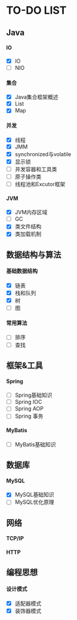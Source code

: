# TO-DO LIST

## Java

#### IO
- [x] IO
- [ ] NIO

#### 集合
- [x] Java集合框架概述
- [x] List
- [x] Map

#### 并发
- [x] 线程
- [x] JMM
- [x] synchronized与volatile
- [x] 显示锁
- [ ] 并发容器和工具类
- [ ] 原子操作类
- [ ] 线程池和Excutor框架

#### JVM
- [x] JVM内存区域
- [ ] GC
- [x] 类文件结构
- [x] 类加载机制

## 数据结构与算法

#### 基础数据结构
- [x] 链表
- [x] 栈和队列
- [x] 树
- [ ] 图

#### 常用算法

- [ ] 排序
- [ ] 查找

## 框架&工具

#### Spring

- [ ] Spring基础知识
- [ ] Spring IOC
- [ ] Spring AOP
- [ ] Spring 事务

#### MyBatis

- [ ] MyBatis基础知识

## 数据库

#### MySQL

- [x] MySQL基础知识
- [ ] MySQL优化原理

## 网络

#### TCP/IP
#### HTTP

## 编程思想

#### 设计模式

- [x] 适配器模式
- [x] 装饰器模式
